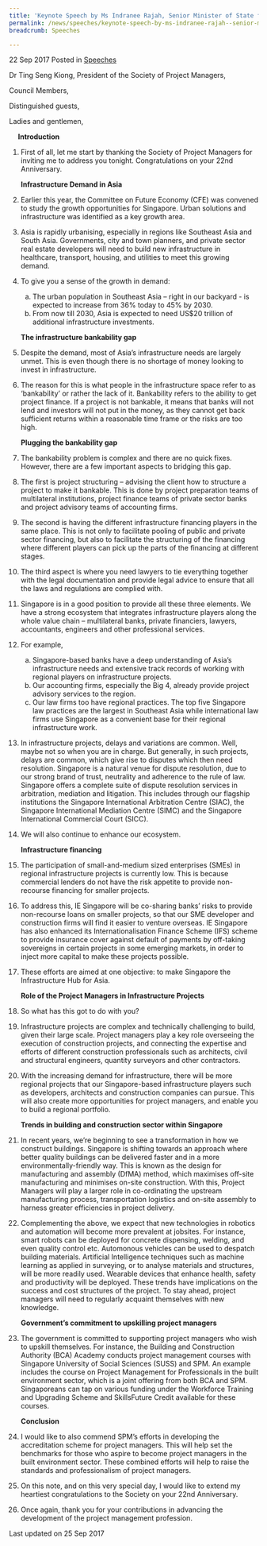 ```yaml
---
title: 'Keynote Speech by Ms Indranee Rajah, Senior Minister of State for Law and Finance, at Society of Project Managers'' 22nd Anniversary Dinner'
permalink: /news/speeches/keynote-speech-by-ms-indranee-rajah--senior-minister-of-state-fo/
breadcrumb: Speeches

---
```



22 Sep 2017 Posted in [Speeches](/news/speeches)  

Dr Ting Seng Kiong, President of the Society of Project Managers,
  
Council Members,
  
Distinguished guests,
  
Ladies and gentlemen,


<p style="margin-left: 18px; font-weight:bold">Introduction</p>

 1. First of all, let me start by thanking the Society of Project Managers for inviting me to address you tonight. Congratulations on your 22nd Anniversary.
    
    **Infrastructure Demand in Asia**

 2. Earlier this year, the Committee on Future Economy (CFE) was convened to study the growth opportunities for Singapore. Urban solutions and infrastructure was identified as a key growth area.

 

 3. Asia is rapidly urbanising, especially in regions like Southeast Asia and South Asia. Governments, city and town planners, and private sector real estate developers will need to build new infrastructure in healthcare, transport, housing, and utilities to meet this growing demand.


 4. To give you a sense of the growth in demand:
    <ol style="list-style-type: lower-alpha">
    <li>The urban population in Southeast Asia – right in our backyard - is expected to increase from 36% today to 45% by 2030.</li>
    <li> From now till 2030, Asia is expected to need US$20 trillion of additional infrastructure investments.    </li>
    </ol>

    **The infrastructure bankability gap**

 5. Despite the demand, most of Asia’s infrastructure needs are largely unmet. This is even though there is no shortage of money looking to invest in infrastructure.

 

 6. The reason for this is what people in the infrastructure space refer to as ‘bankability’ or rather the lack of it. Bankability refers to the ability to get project finance. If a project is not bankable, it means that banks will not lend and investors will not put in the money, as they cannot get back sufficient returns within a reasonable time frame or the risks are too high.

    **Plugging the bankability gap**


 7. The bankability problem is complex and there are no quick fixes. However, there are a few important aspects to bridging this gap.

 

 8. The first is project structuring – advising the client how to structure a project to make it bankable. This is done by project preparation teams of multilateral institutions, project finance teams of private sector banks and project advisory teams of accounting firms.

 

 9. The second is having the different infrastructure financing players in the same place. This is not only to facilitate pooling of public and private sector financing, but also to facilitate the structuring of the financing where different players can pick up the parts of the financing at different stages.

 

10. The third aspect is where you need lawyers to tie everything together with the legal documentation and provide legal advice to ensure that all the laws and regulations are complied with.

 

11. Singapore is in a good position to provide all these three elements. We have a strong ecosystem that integrates infrastructure players along the whole value chain – multilateral banks, private financiers, lawyers, accountants, engineers and other professional services.



12. For example,
    <ol style="list-style-type: lower-alpha">
    <li>Singapore-based banks have a deep understanding of Asia’s infrastructure needs and extensive track records of working with           regional players on infrastructure projects.</li>
    <li>Our accounting firms, especially the Big 4, already provide project advisory services to the region.</li>
    <li>Our law firms too have regional practices. The top five Singapore law practices are the largest in Southeast Asia while             international law firms use Singapore as a convenient base for their regional infrastructure work.</li>
    </ol>



13. In infrastructure projects, delays and variations are common. Well, maybe not so when you are in charge. But generally, in such projects, delays are common, which give rise to disputes which then need resolution. Singapore is a natural venue for dispute resolution, due to our strong brand of trust, neutrality and adherence to the rule of law. Singapore offers a complete suite of dispute resolution services in arbitration, mediation and litigation. This includes through our flagship institutions the Singapore International Arbitration Centre (SIAC), the Singapore International Mediation Centre (SIMC) and the Singapore International Commercial Court (SICC). 

 

14. We will also continue to enhance our ecosystem.
    
    **Infrastructure financing**

15. The participation of small-and-medium sized enterprises (SMEs) in regional infrastructure projects is currently low. This is because commercial lenders do not have the risk appetite to provide non-recourse financing for smaller projects.

 

16. To address this, IE Singapore will be co-sharing banks’ risks to provide non-recourse loans on smaller projects, so that our SME developer and construction firms will find it easier to venture overseas. IE Singapore has also enhanced its Internationalisation Finance Scheme (IFS) scheme to provide insurance cover against default of payments by off-taking sovereigns in certain projects in some emerging markets, in order to inject more capital to make these projects possible.

 

17. These efforts are aimed at one objective: to make Singapore the Infrastructure Hub for Asia.
    
    **Role of the Project Managers in Infrastructure Projects**

18. So what has this got to do with you?


19. Infrastructure projects are complex and technically challenging to build, given their large scale. Project managers play a key role overseeing the execution of construction projects, and connecting the expertise and efforts of different construction professionals such as architects, civil and structural engineers, quantity surveyors and other contractors.


20. With the increasing demand for infrastructure, there will be more regional projects that our Singapore-based infrastructure players such as developers, architects and construction companies can pursue. This will also create more opportunities for project managers, and enable you to build a regional portfolio.
    
    **Trends in building and construction sector within Singapore**


21. In recent years, we’re beginning to see a transformation in how we construct buildings.  Singapore is shifting towards an approach where better quality buildings can be delivered faster and in a more environmentally-friendly way. This is known as the design for manufacturing and assembly (DfMA) method, which maximises off-site manufacturing and minimises on-site construction.  With this, Project Managers will play a larger role in co-ordinating the upstream manufacturing process, transportation logistics and on-site assembly to harness greater efficiencies in project delivery.

 

22. Complementing the above, we expect that new technologies in robotics and automation will become more prevalent at jobsites. For instance, smart robots can be deployed for concrete dispensing, welding, and even quality control etc. Automonous vehicles can be used to despatch building materials. Artificial Intelligence techniques such as machine learning as applied in surveying, or to analyse materials and structures, will be more readily used. Wearable devices that enhance health, safety and productivity will be deployed. These trends have implications on the success and cost structures of the project. To stay ahead, project managers will need to regularly acquaint themselves with new knowledge.

    **Government’s commitment to upskilling project managers**


23. The government is committed to supporting project managers who wish to upskill themselves. For instance, the Building and Construction Authority (BCA) Academy conducts project management courses with Singapore University of Social Sciences (SUSS) and SPM.  An example includes the course on Project Management for Professionals in the built environment sector, which is a joint offering from both BCA and SPM. Singaporeans can tap on various funding under the Workforce Training and Upgrading Scheme and SkillsFuture Credit available for these courses.
    
    **Conclusion**

24. I would like to also commend SPM’s efforts in developing the accreditation scheme for project managers. This will help set the benchmarks for those who aspire to become project managers in the built environment sector. These combined efforts will help to raise the standards and professionalism of project managers.

 
25. On this note, and on this very special day, I would like to extend my heartiest congratulations to the Society on your 22nd Anniversary.


26. Once again, thank you for your contributions in advancing the development of the project management profession.

<p class="right-side-updated">Last updated on 25 Sep 2017</p>
